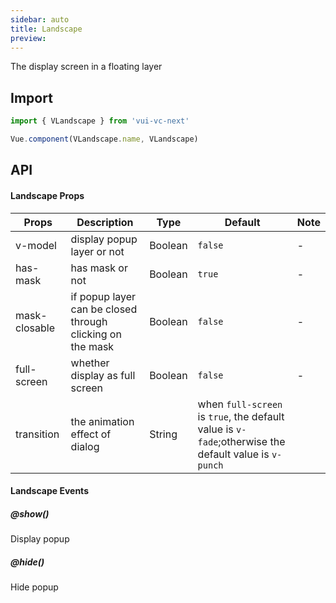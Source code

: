 ```yaml
---
sidebar: auto
title: Landscape
preview:
---
```


The display screen in a floating layer

## Import

```js
import { VLandscape } from 'vui-vc-next'

Vue.component(VLandscape.name, VLandscape)
```

## API

#### Landscape Props
|Props | Description | Type | Default | Note |
|----|-----|------|------|----- |
|v-model|display popup layer or not|Boolean|`false`| - |
|has-mask|has mask or not|Boolean|`true`| - |
|mask-closable|if popup layer can be closed through clicking on the mask|Boolean|`false`| - |
|full-screen|whether display as full screen|Boolean|`false`| - |
| transition | the animation effect of dialog | String | when `full-screen` is `true`, the default value is `v-fade`;otherwise the default value is `v-punch` |

#### Landscape Events

##### @show()
Display popup

##### @hide()
Hide popup
